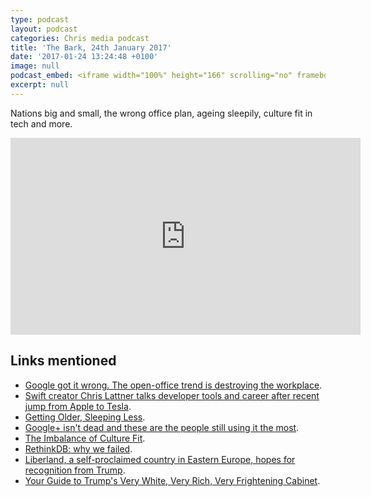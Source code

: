 ```yaml
---
type: podcast
layout: podcast
categories: Chris media podcast
title: 'The Bark, 24th January 2017'
date: '2017-01-24 13:24:48 +0100'
image: null
podcast_embed: <iframe width="100%" height="166" scrolling="no" frameborder="no" src="https://w.soundcloud.com/player/?url=https%3A//api.soundcloud.com/tracks/304244928&amp;color=ff5500&amp;auto_play=false&amp;hide_related=false&amp;show_comments=true&amp;show_user=true&amp;show_reposts=false"></iframe>
excerpt: null
---
```


Nations big and small, the wrong office plan, ageing sleepily, culture fit in tech and more.

<iframe width="560" height="315" src="https://www.youtube.com/embed/_vgtJWKvhwE" frameborder="0" allowfullscreen></iframe>

## Links mentioned

-   [Google got it wrong. The open-office trend is destroying the workplace](https://www.washingtonpost.com/posteverything/wp/2014/12/30/google-got-it-wrong-the-open-office-trend-is-destroying-the-workplace/?utm_term=.bd77062f16e6).
-   [Swift creator Chris Lattner talks developer tools and career after recent jump from Apple to Tesla](https://9to5mac.com/2017/01/18/swift-creator-chris-lattner-talks-developer-tools-and-career-after-recent-jump-from-apple-to-tesla/).
-   [Getting Older, Sleeping Less](https://www.nytimes.com/2017/01/16/well/live/getting-older-sleeping-less.html).
-   [Google+ isn't dead and these are the people still using it the most](http://mashable.com/2017/01/18/who-is-using-google-plus-anyway/#SlVUKF671iq6).
-   [The Imbalance of Culture Fit](http://alistapart.com/article/the-imbalance-of-culture-fit).
-   [RethinkDB: why we failed](http://www.defstartup.org/2017/01/18/why-rethinkdb-failed.html).
-   [Liberland, a self-proclaimed country in Eastern Europe, hopes for recognition from Trump](https://www.washingtonpost.com/news/worldviews/wp/2017/01/22/liberland-a-self-proclaimed-country-in-eastern-europe-hopes-for-recognition-from-president-trump/?utm_term=.cdef1037b290).
-   [Your Guide to Trump's Very White, Very Rich, Very Frightening Cabinet](http://theslot.jezebel.com/your-guide-to-trumps-very-white-very-rich-very-fright-1791420340).
